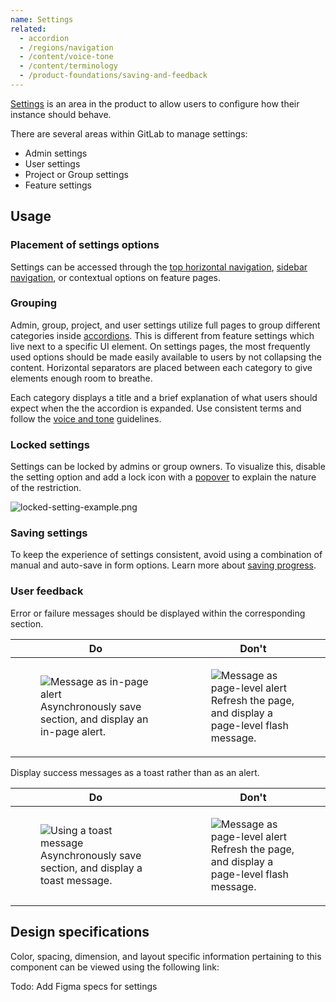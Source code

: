 ```yaml
---
name: Settings
related:
  - accordion
  - /regions/navigation
  - /content/voice-tone
  - /content/terminology
  - /product-foundations/saving-and-feedback
---
```


[Settings](/content/terminology#settings-%26-configuration) is an area in the product to allow users to configure how their instance should behave.

There are several areas within GitLab to manage settings:

* Admin settings
* User settings
* Project or Group settings
* Feature settings

## Usage

### Placement of settings options

Settings can be accessed through the [top horizontal navigation](/regions/navigation#global-navigation), [sidebar navigation](/regions/navigation#contextual-navigation), or contextual options on feature pages. 

### Grouping

Admin, group, project, and user settings utilize full pages to group different categories inside [accordions](/components/accordion). This is different from feature settings which live next to a specific UI element. On settings pages, the most frequently used options should be made easily available to users by not collapsing the content. Horizontal separators are placed between each category to give elements enough room to breathe.

Each category displays a title and a brief explanation of what users should expect when the the accordion is expanded. Use consistent terms and follow the [voice and tone](/content/voice-tone) guidelines. 

### Locked settings

Settings can be locked by admins or group owners. To visualize this, disable the setting option and add a lock icon with a [popover](/components/popover) to explain the nature of the restriction.

![locked-setting-example.png](/img/locked-setting-example.png)

### Saving settings

To keep the experience of settings consistent, avoid using a combination of manual and auto-save in form options. Learn more about [saving progress](/product-foundations/saving-and-feedback#saving-progress).

### User feedback

Error or failure messages should be displayed within the corresponding section.

| **Do** | **Don't** |
| ------ | --------- |
| <figure class="figure" role="figure" aria-label="Keep message in its section."><img class="figure-img" src="/img/settings-error-do.png" alt="Message as in-page alert" role="img" /><figcaption class="figure-caption">Asynchronously save section, and display an in-page alert.</figcaption></figure> | <figure class="figure" role="figure" aria-label="Put message at top of page."><img class="figure-img" src="/img/settings-error-dont.png" alt="Message as page-level alert" role="img" /><figcaption class="figure-caption">Refresh the page, and display a page-level flash message.</figcaption></figure> |

Display success messages as a toast rather than as an alert.

| **Do** | **Don't** |
| ------ | --------- |
| <figure class="figure" role="figure" aria-label="Display toast message."><img class="figure-img" src="/img/settings-success-do.png" alt="Using a toast message" role="img" /><figcaption class="figure-caption">Asynchronously save section, and display a toast message.</figcaption></figure> | <figure class="figure" role="figure" aria-label="Put message at top of page."><img class="figure-img" src="/img/settings-success-dont.png" alt="Message as page-level alert" role="img" /><figcaption class="figure-caption">Refresh the page, and display a page-level flash message.</figcaption></figure> |

## Design specifications

Color, spacing, dimension, and layout specific information pertaining to this component can be viewed using the following link:

Todo: Add Figma specs for settings
